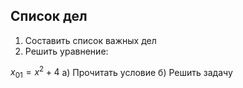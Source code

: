 ## Список дел
1. Составить список важных дел
2. Решить уравнение:

$x_{01} = x^2 + 4$
а) Прочитать условие
б) Решить задачу
